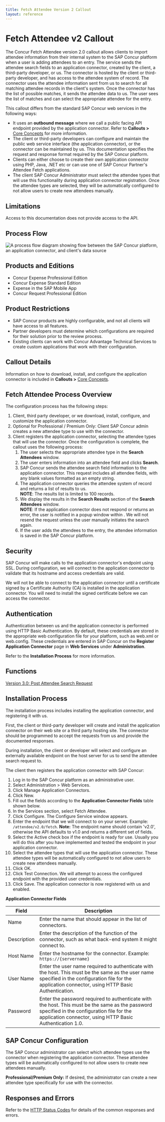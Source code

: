 ```yaml
---
title: Fetch Attendee Version 2 Callout
layout: reference
---
```

# Fetch Attendee v2 Callout

The Concur Fetch Attendee version 2.0 callout allows clients to import attendee information from their internal system to the SAP Concur platform when a user is adding attendees to an entry. The service sends the attendee search fields to an application connector, created by the client, a third-party developer, or us. The connector is hosted by the client or third-party developer, and has access to the attendee system of record. The connector uses the attendee information sent from us to search for all matching attendee records in the client's system. Once the connector has the list of possible matches, it sends the attendee data to us. The user sees the list of matches and can select the appropriate attendee for the entry.

This callout differs from the standard SAP Concur web services in the following ways:

* It uses an **outbound message** where we call a public facing API endpoint provided by the application connector. Refer to **Callouts >** [Core Concepts](/api-reference/callouts/callouts-application-connectors.html) for more information.
* The client or third-party developers can configure and maintain the public web service interface (the application connector), or the connector can be maintained by us. This documentation specifies the request and response format required by the SAP Concur platform.
* Clients can either choose to create their own application connector using PHP, Java, .NET etc or can use one of SAP Concur Partner's Attendee Fetch applications.
* The client SAP Concur Administrator must select the attendee types that will use this functionality during application connector registration. Once the attendee types are selected, they will be automatically configured to not allow users to create new attendees manually.

## Limitations

Access to this documentation does not provide access to the API. 

## <a name="process-flow"></a>Process Flow

![A process flow diagram showing flow between the SAP Concur platform, an application connector, and client's data source](./fetch-attendee.png)

## <a name="products-editions"></a>Products and Editions

* Concur Expense Professional Edition
* Concur Expense Standard Edition
* Expense in the SAP Mobile App
* Concur Request Professional Edition

## <a name="product-restrictions"></a>Product Restrictions    

* SAP Concur products are highly configurable, and not all clients will have access to all features.
* Partner developers must determine which configurations are required for their solution prior to the review process.
* Existing clients can work with Concur Advantage Technical Services to create custom applications that work with their configuration.

## Callout Details <a name="concur-connect-callout-details"></a>

Information on how to download, install, and configure the application connector is included in **Callouts >** [Core Concepts](/api-reference/callouts/callouts-application-connectors.html).

## Fetch Attendee Process Overview <a name="fetch-attendee-process-overview"></a>

The configuration process has the following steps:

1. Client, third party developer, or we download, install, configure, and customize the application connector.
2. Optional for Professional / Premium Only: Client SAP Concur admin creates a new attendee type to use with the connector.
3. Client registers the application connector, selecting the attendee types that will use the connector.
Once the configuration is complete, the callout uses the following process:
	1. The user selects the appropriate attendee type in the **Search Attendees** window.
	2. The user enters information into an attendee field and clicks **Search**.
	3. SAP Concur sends the attendee search field information to the application connector. This request includes all attendee fields, with any blank values formatted as an empty string.
	4. The application connector queries the attendee system of record and returns a list of results to us.  
**NOTE**: The results list is limited to 100 records.  
	5. We display the results in the **Search Results** section of the **Search Attendees** window.  
**NOTE**: If the application connector does not respond or returns an error, the user is notified in a popup window within .
We will not resend the request unless the user manually initiates the search again.
	6. If the user adds the attendees to the entry, the attendee information is saved in the SAP Concur platform.

## <a name="security"></a>Security

SAP Concur will make calls to the application connector's endpoint using SSL. During configuration, we will connect to the application connector to validate that its hostname and access credentials are valid.

We will not be able to connect to the application connector until a certificate signed by a Certificate Authority (CA) is installed in the application connector. You will need to install the signed certificate before we can access the connector.

## <a name="authentication"></a>Authentication

Authentication between us and the application connector is performed using HTTP Basic Authentication. By default, these credentials are stored in the appropriate web configuration file for your platform, such as web.xml or web.config. These credentials are entered in SAP Concur on the **Register Application Connector** page in **Web Services** under **Administration**.

Refer to the **Installation Process** for more information.

## <a name="functions"></a>Functions

[Version 3.0: Post Attendee Search Request](/api-reference/callouts/post-fetch-attendee.html)

## Installation Process <a name="installation-process"></a>

The installation process includes installing the application connector, and registering it with us.

First, the client or third-party developer will create and install the application connector on their web site or a third party hosting site. The connector should be programmed to accept the requests from us and provide the documented responses.

During installation, the client or developer will select and configure an externally available endpoint on the host server for us to send the attendee search request to.

The client then registers the application connector with SAP Concur:  

1. Log in to the SAP Concur platform as an administrative user.  
2. Select Administration > Web Services.  
3. Click Manage Application Connectors.  
4. Click New.  
5. Fill out the fields according to the **Application Connector Fields** table shown below.
6. In the Services section, select Fetch Attendee.  
7. Click Configure. The Configure Service window appears.  
8. Enter the endpoint that  we will connect to on your server. Example: `/attendee/v2.0/fetch`. **Note:** The endpoint name should contain 'v2.0', otherwise the API defaults to v1.0 and returns a different set of fields.
9. Select the Active check box if the endpoint is ready for use. Usually you will do this after you have implemented and tested the endpoint in your application connector.  
10. Select the attendee types that will use the application connector. These attendee types will be automatically configured to not allow users to create new attendees manually.  
11. Click OK.
12. Click Test Connection. We will attempt to access the configured endpoint with the provided user credentials.
13. Click Save. The application connector is now registered with us and enabled.

**Application Connector Fields**

Field	|Description
------|------------
Name|Enter the name that should appear in the list of connectors.
Description|Enter the description of the function of the connector, such as what back-end system it might connect to.
Host Name|Enter the hostname for the connector. Example: `https://{servername}`
User Name|Enter the user name required to authenticate with the host. This must be the same as the user name specified in the configuration file for the application connector, using HTTP Basic Authentication.
Password|Enter the password required to authenticate with the host. This must be the same as the password specified in the configuration file for the application connector, using HTTP Basic Authentication 1.0.


## <a name="concur-config"></a>SAP Concur Configuration

The SAP Concur administrator can select which attendee types use the connector when registering the application connector. These attendee types will be automatically configured to not allow users to create new attendees manually.

**Professional/Premium Only:** If desired, the administrator can create a new attendee type specifically for use with the connector.

## <a name="responses-errors"></a>Responses and Errors

Refer to the [HTTP Status Codes](/api-reference/http-status-codes.html) for details of the common responses and errors.
